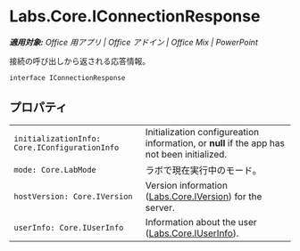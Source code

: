 
# <a name="labs.core.iconnectionresponse"></a>Labs.Core.IConnectionResponse

 _**適用対象:** Office 用アプリ | Office アドイン | Office Mix | PowerPoint_

接続の呼び出しから返される応答情報。

```
interface IConnectionResponse
```


## <a name="properties"></a>プロパティ


|||
|:-----|:-----|
| `initializationInfo: Core.IConfigurationInfo`|Initialization configureation information, or  **null** if the app has not been initialized.|
| `mode: Core.LabMode`|ラボで現在実行中のモード。|
| `hostVersion: Core.IVersion`|Version information ([Labs.Core.IVersion](../../reference/office-mix/labs.core.iversion.md)) for the server.|
| `userInfo: Core.IUserInfo`|Information about the user ([Labs.Core.IUserInfo](../../reference/office-mix/labs.core.iuserinfo.md)).|

